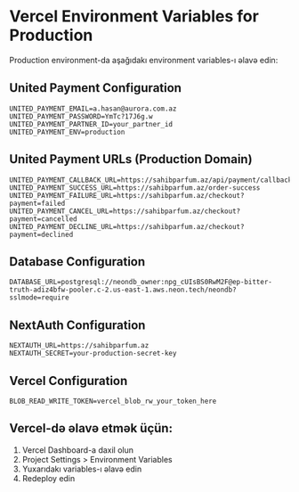 # Vercel Environment Variables for Production

Production environment-da aşağıdakı environment variables-ı əlavə edin:

## United Payment Configuration
```
UNITED_PAYMENT_EMAIL=a.hasan@aurora.com.az
UNITED_PAYMENT_PASSWORD=YmTc?17J6g.w
UNITED_PAYMENT_PARTNER_ID=your_partner_id
UNITED_PAYMENT_ENV=production
```

## United Payment URLs (Production Domain)
```
UNITED_PAYMENT_CALLBACK_URL=https://sahibparfum.az/api/payment/callback
UNITED_PAYMENT_SUCCESS_URL=https://sahibparfum.az/order-success
UNITED_PAYMENT_FAILURE_URL=https://sahibparfum.az/checkout?payment=failed
UNITED_PAYMENT_CANCEL_URL=https://sahibparfum.az/checkout?payment=cancelled
UNITED_PAYMENT_DECLINE_URL=https://sahibparfum.az/checkout?payment=declined
```

## Database Configuration
```
DATABASE_URL=postgresql://neondb_owner:npg_cUIsBS0RwM2F@ep-bitter-truth-adiz4bfw-pooler.c-2.us-east-1.aws.neon.tech/neondb?sslmode=require
```

## NextAuth Configuration
```
NEXTAUTH_URL=https://sahibparfum.az
NEXTAUTH_SECRET=your-production-secret-key
```

## Vercel Configuration
```
BLOB_READ_WRITE_TOKEN=vercel_blob_rw_your_token_here
```

## Vercel-də əlavə etmək üçün:
1. Vercel Dashboard-a daxil olun
2. Project Settings > Environment Variables
3. Yuxarıdakı variables-ı əlavə edin
4. Redeploy edin
